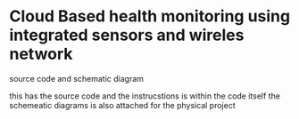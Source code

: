 # Cloud Based health monitoring using integrated sensors and wireles network
source code and schematic diagram

this has the source code and the instrucstions is within the code itself
the schemeatic diagrams is also attached for the physical project
